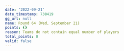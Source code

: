 ```yaml
---
date: '2022-09-21'
date_timestamp: 738419
gg_url: null
name: Round 64 (Wed, September 21)
points: {}
reason: Teams do not contain equal number of players
total_points: 0
valid: false
---
```

